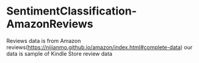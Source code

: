 # SentimentClassification-AmazonReviews
Reviews data is from Amazon reviews(https://nijianmo.github.io/amazon/index.html#complete-data)
our data is sample of Kindle Store review data
